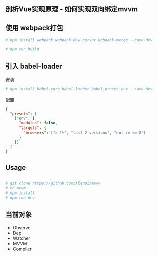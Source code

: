 ## 剖析Vue实现原理 - 如何实现双向绑定mvvm

## 使用 webpack打包
```bash
# npm install webpack webpack-dev-server webpack-merge --save-dev

# npm run build
```

## 引入 babel-loader

安装
```bash
# npm install babel-core babel-loader babel-preset-env --save-dev
```

配置
```json
{
  "presets": [
    ["env", {
      "modules": false,
      "targets": {
        "browsers": ["> 1%", "last 2 versions", "not ie <= 8"]
      }
    }]
  ]
}
```

## Usage

```bash

# git clone https://github.com/AlenQi/mvvm
# cd mvvm
# npm install
# npm run dev
```


## 当前对象
- Observe
- Dep
- Watcher
- MVVM
- Compiler
